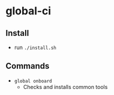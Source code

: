 # global-ci

## Install

- run `./install.sh`

## Commands

- `global onboard`
  - Checks and installs common tools
